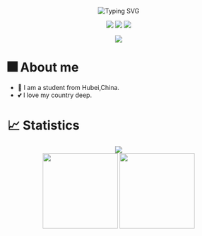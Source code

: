 <p align="center">
   <img src="https://readme-typing-svg.herokuapp.com?font=Fira+Code&pause=1000&center=true&vCenter=true&width=435&lines=%E5%86%99%E4%BB%A3%E7%A0%81%E4%BD%BF%E6%88%91%E5%BF%AB%E4%B9%90!;Code+makes+me+happy!" alt="Typing SVG" />
</p>
<p align="center">
   <img src="https://img.shields.io/badge/Bilibili-Hajeekn-ff69b4">
   <img src="https://img.shields.io/badge/Weibo-Hajeekn-red">
   <img src="https://img.shields.io/badge/Zhihu-Hajeekn-blue">
</p>

<div align="center">
    <img src="https://raw.githubusercontent.com/ladjeek-actions/snk/main/assets/github-contribution-grid-snake.svg" />
</div>

# 🎆 About me
- 🎒 I am a student from Hubei,China.
- 💕 I love my country deep.

# 📈 Statistics

<div align="center">
    <img  src="https://github-readme-streak-stats.herokuapp.com/?user=hajeekn" />
</div>
<div align="center">
<span>  </span>
<img height="170px" src="https://github-readme-stats.vercel.app/api?username=hajeekn" /><span>  </span><img height="170px" src="https://github-readme-stats.vercel.app/api/top-langs/?username=hajeekn&layout=compact&langs_count=8" />
<span>  </span>
</div>
